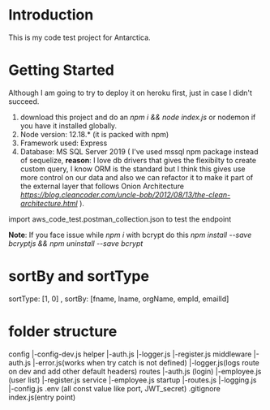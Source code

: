 # Introduction 
This is my code test project for Antarctica.

# Getting Started
Although I am going to try to deploy it on heroku first, just in case I didn't succeed.
1. download this project and do an *npm i && node index.js* or nodemon if you have it installed globally.
2.	Node version: 12.18.* (it is packed with npm)
4.	Framework used: Express
5.  Database: MS SQL Server 2019 ( I've used mssql npm package instead of sequelize, **reason**: I love db drivers that gives the flexibilty to create custom query, I know ORM is the standard but I think this gives use more control on our data and also we can refactor it to make it part of the external layer that follows Onion Architecture *https://blog.cleancoder.com/uncle-bob/2012/08/13/the-clean-architecture.html* ).

import aws_code_test.postman_collection.json to test the endpoint

**Note**: If you face issue while *npm i* with bcrypt do this *npm install --save bcryptjs && npm uninstall --save bcrypt*

# sortBy and sortType
sortType: [1, 0] , sortBy: [fname, lname, orgName, empId, emailId]

# folder structure

config
     |-config-dev.js
helper
     |-auth.js
     |-logger.js
     |-register.js
middleware
     |-auth.js
     |-error.js(works when try catch is not defined)
     |-logger.js(logs route on dev and add other default headers)
routes
     |-auth.js (login)
     |-employee.js (user list)
     |-register.js
service
     |-employee.js
startup
     |-routes.js
     |-logging.js
     |-config.js
.env (all const value like port, JWT_secret)
.gitignore
index.js(entry point)